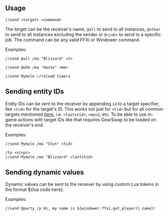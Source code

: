 ## Usage

```
//send <target> <command>
```

The target can be the receiver's name, `@all` to send to all instances, `@other` to send to all instances excluding the sender or `@<job>` to send to a specific job. The command can be any valid FFXI or Windower command.

Examples:
```
//send @all /ma "Blizzard" <t>

//send @whm /ma "Haste" <me>

//send Mymule //reload timers
```

## Sending entity IDs

Entity IDs can be sent to the receiver by appending `id` to a target specifier, like `<tid>` for the target's ID. This works not just for `<tid>` but for all common targets mentioned [here](https://github.com/Windower/Lua/wiki/FFXI-Functions#windowerffxiget_mob_by_targettarget), i.e. `<laststid>`, `<meid`, etc. To be able to use in-game actions with target IDs like that requires GearSwap to be loaded on the receiver's end.

Examples:
```
//send Mymule /ma "Stun" <tid>

/ta <stnpc>
//send Mymule /ma "Blizzard" <laststid>
```

## Sending dynamic values

Dynamic values can be sent to the receiver by using custom Lua tokens in the format ${lua code here}.

Examples:
```
//send @party /p Hi, my name is ${windower.ffxi.get_player().name}!
```